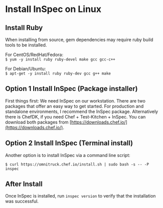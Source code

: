 # Install InSpec on Linux

## Install Ruby

When installing from source, gem dependencies may require ruby build tools to be installed.

For CentOS/RedHat/Fedora:  
`$ yum -y install ruby ruby-devel make gcc gcc-c++`

For Debian/Ubuntu:  
`$ apt-get -y install ruby ruby-dev gcc g++ make`

## Option 1 Install InSpec (Package installer)
First things first: We need InSpec on our workstation. There are two packages that offer an easy way to get started. For production and standalone environments, I recommend the InSpec package. Alternatively there is ChefDK, if you need Chef + Test-Kitchen + InSpec. You can download both packages from [https://downloads.chef.io/](https://downloads.chef.io/).

## Option 2 Install InSpec (Terminal install)
Another option is to install InSpec via a command line script:

```
$ curl https://omnitruck.chef.io/install.sh | sudo bash -s -- -P inspec
```

## After Install
Once InSpec is installed, run `inspec version` to verify that the installation was successful.
